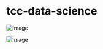 # tcc-data-science

![image](https://user-images.githubusercontent.com/12200047/184997611-9338d339-dce4-4299-9da5-1ad00f3fea36.png)

![image](https://user-images.githubusercontent.com/12200047/184997696-476d9abe-c787-4132-9ef7-90dfc289fadd.png)
